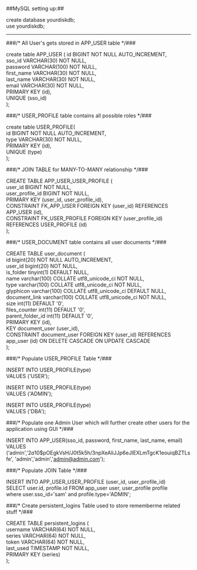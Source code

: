 ##MySQL setting up:##
  
create database yourdiskdb;   
use yourdiskdb;  
  
---
###/* All User's gets stored in APP_USER table */###

create table APP_USER (
id BIGINT NOT NULL AUTO_INCREMENT,  
sso_id VARCHAR(30) NOT NULL,  
password VARCHAR(100) NOT NULL,  
first_name VARCHAR(30) NOT NULL,  
last_name  VARCHAR(30) NOT NULL,  
email VARCHAR(30) NOT NULL,  
PRIMARY KEY (id),  
UNIQUE (sso_id)  
);
   
###/* USER_PROFILE table contains all possible roles */###

create table USER_PROFILE(  
   id BIGINT NOT NULL AUTO_INCREMENT,  
   type VARCHAR(30) NOT NULL,  
   PRIMARY KEY (id),  
   UNIQUE (type)  
);
   
###/* JOIN TABLE for MANY-TO-MANY relationship */###

CREATE TABLE APP_USER_USER_PROFILE (  
    user_id BIGINT NOT NULL,  
    user_profile_id BIGINT NOT NULL,  
    PRIMARY KEY (user_id, user_profile_id),  
    CONSTRAINT FK_APP_USER FOREIGN KEY (user_id) REFERENCES APP_USER (id),  
    CONSTRAINT FK_USER_PROFILE FOREIGN KEY (user_profile_id) REFERENCES USER_PROFILE (id)  
);  

###/* USER_DOCUMENT table contains all user documents */###

CREATE TABLE user_document (  
id bigint(20) NOT NULL AUTO_INCREMENT,  
user_id bigint(20) NOT NULL,  
is_folder tinyint(1) DEFAULT NULL,  
name varchar(100) COLLATE utf8_unicode_ci NOT NULL,  
type varchar(100) COLLATE utf8_unicode_ci NOT NULL,  
glyphicon varchar(100) COLLATE utf8_unicode_ci DEFAULT NULL,  
document_link varchar(100) COLLATE utf8_unicode_ci NOT NULL,  
size int(11) DEFAULT '0',  
files_counter int(11) DEFAULT '0',  
parent_folder_id int(11) DEFAULT '0',  
  PRIMARY KEY (id),  
  KEY document_user (user_id),  
  CONSTRAINT document_user FOREIGN KEY (user_id) REFERENCES app_user (id) ON DELETE CASCADE ON UPDATE CASCADE  
);  
  
###/* Populate USER_PROFILE Table */###

INSERT INTO USER_PROFILE(type)    
VALUES ('USER');

INSERT INTO USER_PROFILE(type)  
VALUES ('ADMIN');  
  
INSERT INTO USER_PROFILE(type)  
VALUES ('DBA');  
  
  
###/* Populate one Admin User which will further create other users for the application using GUI */###

INSERT INTO APP_USER(sso_id, password, first_name, last_name, email)  
VALUES ('admin','$2a$10$pOEgkVsH/J0t5k5h/3npXeAliJJp6eJIEXLmTgcK1eouiqBZTLsfe', 'admin','admin','admin@admin.com');  
  
  
###/* Populate JOIN Table */###

INSERT INTO APP_USER_USER_PROFILE (user_id, user_profile_id)  
  SELECT user.id, profile.id FROM app_user user, user_profile profile  
  where user.sso_id='sam' and profile.type='ADMIN';  
 
###/* Create persistent_logins Table used to store rememberme related stuff */###

CREATE TABLE persistent_logins (  
    username VARCHAR(64) NOT NULL,  
    series VARCHAR(64) NOT NULL,  
    token VARCHAR(64) NOT NULL,  
    last_used TIMESTAMP NOT NULL,  
    PRIMARY KEY (series)  
);


